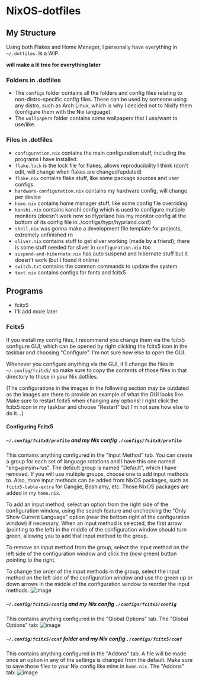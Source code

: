 # NixOS-dotfiles

## My Structure

Using both Flakes and Home Manager, I personally have everything in `~/.dotfiles`. Is a WIP.

**will make a lil tree for everything later**

### Folders in .dotfiles
* The `configs` folder contains all the folders and config files relating to non-distro-specific config files. These can be used by someone using any distro, such as Arch Linux, which is why I decided not to Nixify them (configure them with the Nix language).
* The `wallpapers` folder contains some wallpapers that I use/want to use/like.

### Files in .dotfiles

* `configuration.nix` contains the main configuration stuff, including the programs I have installed.
* `flake.lock` is the lock file for flakes, allows reproducibility I think (don't edit, will change when flakes are changed/updated)
* `flake.nix` contains flake stuff, like some package sources and user configs.
* `hardware-configuration.nix` contains my hardware config, will change per device
* `home.nix` contains home manager stuff, like some config file overriding
* `kanshi.nix` contains kanshi config which is used to configure multiple monitors (doesn't work now so Hyprland has my monitor config at the bottom of its config file in ./configs/hypr/hyprland.conf)
* `shell.nix` was gonna make a development file template for projects, extremely unfinished rn
* `sliver.nix` contains stuff to get sliver working (made by a friend); there is some stuff needed for sliver in `configuration.nix` too
* `suspend-and-hibernate.nix` has auto suspend and hibernate stuff but it doesn't work (but I found it online)
* `switch.txt` contains the common commands to update the system
* `text.nix` contains configs for fonts and fcitx5

## Programs

* fcitx5
* I'll add more later

### Fcitx5

If you install my config files, I recommend you change them via the fcitx5 configure GUI, which can be opened by right clicking the fcitx5 icon in the taskbar and choosing "Configure". I'm not sure how else to open the GUI.

Whenever you configure anything via the GUI, it'll change the files in `~/.config/fcitx5/` so make sure to copy the contents of those files in that directory to those in your Nix dotfiles.

(The configurations in the images in the following section may be outdated as the images are there to provide an example of what the GUI looks like. Make sure to restart fcitx5 when changing any options! I right click the fcitx5 icon in my taskbar and choose "Restart" but I'm not sure how else to do it...)

#### Configuring Fcitx5

##### `~/.config/fcitx5/profile` and my Nix config `./configs/fcitx5/profile`

This contains anything configured in the "Input Method" tab. You can create a group for each set of language rotations and I have this one named "eng+pinyin+rus". The default group is named "Default", which I have removed. If you will use multiple groups, choose one to add input methods to. Also, more input methods can be added from NixOS packages, such as `fcitx5-table-extra` for Cangjie, Boshiamy, etc. Those NixOS packages are added in my `home.nix`.

To add an input method, select an option from the right side of the configuration window, using the search feature and unchecking the "Only Show Current Language" option (near the bottom right of the configuration window) if necessary. When an input method is selected, the first arrow (pointing to the left) in the middle of the configuration window should turn green, allowing you to add that input method to the group.

To remove an input method from the group, select the input method on the left side of the configuration window and click the (now green) button pointing to the right.

To change the order of the input methods in the group, select the input method on the left side of the configuration window and use the green up or down arrows in the middle of the configuration window to reorder the input methods. 
![image](https://github.com/user-attachments/assets/0e44bc1d-ef95-4265-ac6f-934a8e38dff2)

##### `~/.config/fcitx5/config` and my Nix config `./configs/fcitx5/config`

This contains anything configured in the "Global Options" tab. The "Global Options" tab:
![image](https://github.com/user-attachments/assets/bc37c59d-e9ec-4c47-9855-305bf92a34fa)

##### `~/.config/fcitx5/conf` folder and my Nix config `./configs/fcitx5/conf`

This contains anything configured in the "Addons" tab. A file will be made once an option in any of the settings is changed from the default. Make sure to save those files to your Nix config like mine in `home.nix`. The "Addons" tab:
![image](https://github.com/user-attachments/assets/2c6511a0-dbf3-43b2-9273-67300681cfaa)
